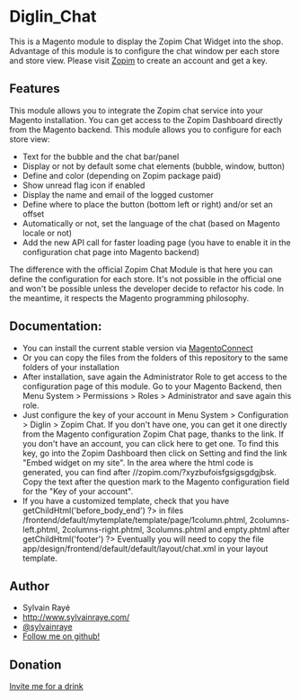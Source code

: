 # Diglin_Chat #

This is a Magento module to display the Zopim Chat Widget into the shop. Advantage of this module is to configure the chat window per each store and store view. Please visit [Zopim](http://www.zopim.com/affiliates/landing/rissip) to create an account and get a key.

## Features

This module allows you to integrate the Zopim chat service into your Magento installation. You can get access to the Zopim Dashboard directly from the Magento backend. This module allows you to configure for each store view:

- Text for the bubble and the chat bar/panel
- Display or not by default some chat elements (bubble, window, button)
- Define and color (depending on Zopim package paid)
- Show unread flag icon if enabled
- Display the name and email of the logged customer
- Define where to place the button (bottom left or right) and/or set an offset
- Automatically or not, set the language of the chat (based on Magento locale or not)
- Add the new API call for faster loading page (you have to enable it in the configuration chat page into Magento backend)

The difference with the official Zopim Chat Module is that here you can define the configuration for each store. It's not possible in the official one and won't be possible unless the developer decide to refactor his code. In the meantime, it respects the Magento programming philosophy.

## Documentation:

- You can install the current stable version via [MagentoConnect](http://www.magentocommerce.com/magento-connect/zopim-chat-unofficial-by-diglin.html)
- Or you can copy the files from the folders of this repository to the same folders of your installation
- After installation, save again the Administrator Role to get access to the configuration page of this module. Go to your Magento Backend, then Menu System > Permissions > Roles > Administrator and save again this role.
- Just configure the key of your account in Menu System > Configuration > Diglin > Zopim Chat. If you don't have one, you can get it one directly from the Magento configuration Zopim Chat page, thanks to the link. If you don't have an account, you can click here to get one. To find this key, go into the Zopim Dashboard then click on Setting and find the link "Embed widget on my site". In the area where the html code is generated, you can find after //zopim.com/?xyzbufoisfgsigsgdgjbsk. Copy the text after the question mark to the Magento configuration field for the "Key of your account".
- If you have a customized template, check that you have getChildHtml('before_body_end') ?> in files /frontend/default/mytemplate/template/page/1column.phtml, 2columns-left.phtml, 2columns-right.phtml, 3columns.phtml and empty.phtml after getChildHtml('footer') ?> Eventually you will need to copy the file app/design/frontend/default/default/layout/chat.xml in your layout template.

## Author

* Sylvain Rayé
* http://www.sylvainraye.com/
* [@sylvainraye](https://twitter.com/sylvainraye)
* [Follow me on github!](https://github.com/diglin)

## Donation

[Invite me for a drink](https://www.paypal.com/cgi-bin/webscr?cmd=_s-xclick&hosted_button_id=Y66QHLU5VX5BC)